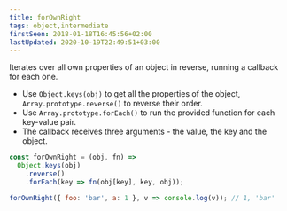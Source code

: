 ```yaml
---
title: forOwnRight
tags: object,intermediate
firstSeen: 2018-01-18T16:45:56+02:00
lastUpdated: 2020-10-19T22:49:51+03:00
---
```


Iterates over all own properties of an object in reverse, running a callback for each one.

- Use `Object.keys(obj)` to get all the properties of the object, `Array.prototype.reverse()` to reverse their order.
- Use `Array.prototype.forEach()` to run the provided function for each key-value pair.
- The callback receives three arguments - the value, the key and the object.

```js
const forOwnRight = (obj, fn) =>
  Object.keys(obj)
    .reverse()
    .forEach(key => fn(obj[key], key, obj));
```

```js
forOwnRight({ foo: 'bar', a: 1 }, v => console.log(v)); // 1, 'bar'
```
